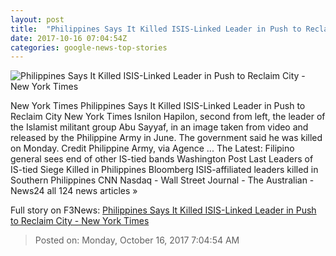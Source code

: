 ```yaml
---
layout: post
title:  "Philippines Says It Killed ISIS-Linked Leader in Push to Reclaim City - New York Times"
date: 2017-10-16 07:04:54Z
categories: google-news-top-stories
---
```


![Philippines Says It Killed ISIS-Linked Leader in Push to Reclaim City - New York Times](https://static01.nyt.com/images/2017/10/17/world/17philippines-1/17philippines-1-facebookJumbo.jpg)

New York Times Philippines Says It Killed ISIS-Linked Leader in Push to Reclaim City New York Times Isnilon Hapilon, second from left, the leader of the Islamist militant group Abu Sayyaf, in an image taken from video and released by the Philippine Army in June. The government said he was killed on Monday. Credit Philippine Army, via Agence ... The Latest: Filipino general sees end of other IS-tied bands Washington Post Last Leaders of IS-tied Siege Killed in Philippines Bloomberg ISIS-affiliated leaders killed in Southern Philippines CNN Nasdaq - Wall Street Journal - The Australian - News24 all 124 news articles »


Full story on F3News: [Philippines Says It Killed ISIS-Linked Leader in Push to Reclaim City - New York Times](http://www.f3nws.com/n/TUFKrG)

> Posted on: Monday, October 16, 2017 7:04:54 AM
